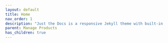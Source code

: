 ```yaml
---
layout: default
title: Home
nav_order: 1
description: "Just the Docs is a responsive Jekyll theme with built-in search that is easily customizable and hosted on GitHub Pages."
parent: Manage Products
has_children: true
---
```


